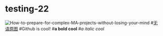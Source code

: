 # testing-22
![How-to-prepare-for-complex-MA-projects-without-losing-your-mind](https://github.com/dorminpartyschool/testing-22/assets/118793203/7eb86a1a-5a07-4b5a-8f17-97c90e6f5c79)
#[无语原图](https://www.demandgen.com/wp-content/uploads/2014/09/How-to-prepare-for-complex-MA-projects-without-losing-your-mind.png)
#Github is cool!
#**a bold cool**
#*a italic cool*
